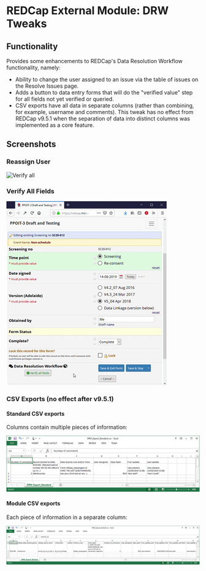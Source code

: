 # REDCap External Module: DRW Tweaks

## Functionality
Provides some enhancements to REDCap's Data Resolution Workflow functionality, namely:
* Ability to change the user assigned to an issue via the table of issues on the Resolve Issues page.
* Adds a button to data entry forms that will do the "verified value" step for all fields not yet verified or queried.
* CSV exports have all data in separate columns (rather than combining, for example, username and comments). This tweak has no effect from REDCap v9.5.1 when the separation of data into distinct columns was implemented as a core feature.

## Screenshots
### Reassign User
![Verify all](./x.png)

### Verify All Fields
![Verify all](./verify-all.gif)

### CSV Exports (no effect after v9.5.1)
#### Standard CSV exports 
Columns contain multiple pieces of information:

![DRW Export Standard](./drw-export-standard.png)

#### Module CSV exports
Each piece of information in a separate column:

![DRW Export Module](./drw-export-module.png)
